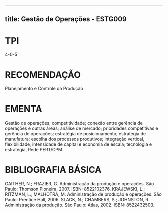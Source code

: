 
---
title: Gestão de Operações - ESTG009 
---

# TPI

4-0-5

# RECOMENDAÇÃO

Planejamento e Controle da Produção

# EMENTA

Gestão de operações; competitividade; conexão entre gerência de operações e outras áreas; análise de mercado; prioridades competitivas e gerência de operações; estratégia de posicionamento; estratégia de manufatura; escolha dos processos produtivos; integração vertical, flexibilidade, intensidade de capital e economia de escala; tecnologia e estratégia, Rede PERT/CPM.

# BIBLIOGRAFIA BÁSICA

GAITHER, N.; FRAZIER, G. Administração da produção e operações. São Paulo: Thomson Pioneira, 2007. ISBN: 8522102376.
KRAJEWSKI, L.; RITZMAN, L.; MALHOTRA, M. Administração de produção e operações. São Paulo: Prentice Hall, 2006.
SLACK, N.; CHAMBERS, S.; JOHNSTON, R. Administração da produção. São Paulo: Atlas, 2002. ISBN: 8522432503.
        